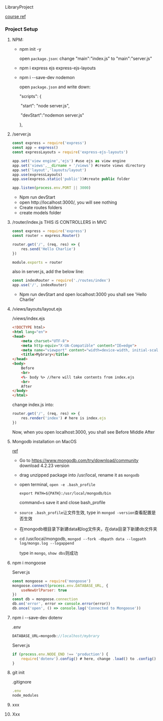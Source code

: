 LibraryProject

[course ref](https://www.bilibili.com/video/BV1DA411W7j8?p=5&vd_source=bf262231a7575d1e66e605a6e643b9cb)

### Project Setup

1. NPM: 

   - npm init -y

     open `package.json`: change "main":"index.js" to "main":"server.js"

   - npm i express ejs express-ejs-layouts

   - npm i --save-dev nodemon

     open `package.json` and write down:

       "scripts": {

     ​    "start": "node server.js",

     ​    "devStart":"nodemon server.js"

       },

2. /server.js

   ```javascript
   const express = require('express')
   const app = express()
   const expressLayouts = require('express-ejs-layouts')
   
   app.set('view engine','ejs') #use ejs as view engine
   app.set('views',__dirname + '/views') #create views directory
   app.set('layout','layouts/layout') 
   app.use(expressLayouts)
   app.use(express.static('public'))#create public folder
   
   app.listen(process.env.PORT || 3000)
   ```

   - Npm run devStart 
   - open http://localhost:3000/, you will see nothing
   - Create routes folders
   - create models folder

3. /router/index.js THIS iS CONTROLLERS in MVC

   ```javascript
   const express = require('express')
   const router = express.Router()
   
   router.get('/', (req, res) => {
       res.send('Hello Charlie')
   })
   
   module.exports = router
   ```

   also in server.js, add the below line:

   ```javascript
   const indexRouter = require('./routes/index')
   app.use('/', indexRouter)
   ```

   - Npm run devStart and open localhost:3000 you shall see 'Hello Charlie'

4. /views/layouts/layout.ejs

   /views/index.ejs

   ```html
   <!DOCTYPE html>
   <html lang="en">
   <head>
       <meta charset="UTF-8">
       <meta http-equiv="X-UA-Compatible" content="IE=edge">
       <meta name="viewport" content="width=device-width, initial-scale=1.0">
       <title>Mybrary</title>
   </head>
   <body>
       Before
       <br>
       <%- body %> //here will take contents from index.ejs
       <br>
       After
   </body>
   </html>
   ```

   change index.js into:

   ```javascript
   router.get('/', (req, res) => {
       res.render('index') # here is index.ejs
   })
   ```

   Now, when you open localhost:3000, you shall see Before Middle After

5. Mongodb installation on MacOS

   [ref](https://blog.csdn.net/weixin_40654622/article/details/127569053)

   - Go to https://www.mongodb.com/try/download/community download 4.2.23 version

   - drag unzipped package into /usr/local, rename it as `mongodb`

   - open terminal, `open -e .bash_profile`

     `export PATH=${PATH}:/usr/local/mongodb/bin`

     command+s save it and close bash_profile

   - `source .bash_profile`让文件生效, type in `mongod -version`查看配置是否生效

   - 在mongodb根目录下新建data和log文件夹，在data目录下新建db文件夹

   - cd /usr/local/mongodb, `mongod --fork -dbpath data --logpath log/mongo.log --logappend`

     type in `mongo`, `show dbs`则成功

6. npm i mongoose

   Server.js

   ```javascript
   const mongoose = require('mongoose')
   mongoose.connect(process.env.DATABASE_URL, {
       useNewUrlParser: true
   })
   const db = mongoose.connection
   db.on('error', error => console.error(error))
   db.once('open', () => console.log('Connected to Mongoose'))
   ```

7. npm i --save-dev dotenv

   .env

   ```javascript
   DATABASE_URL=mongodb://localhost/mybrary
   ```

   Server.js

   ```javascript
   if (process.env.NODE_END !== 'production') {
       require('dotenv').config() # here, change .load() to .config()
   }
   ```

8. git init

   .gitignore

   ```javascript
   .env
   node_modules
   ```

   

9. xxx

10. Xxx


